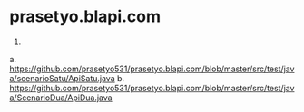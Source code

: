 # prasetyo.blapi.com

1. 
  a. https://github.com/prasetyo531/prasetyo.blapi.com/blob/master/src/test/java/scenarioSatu/ApiSatu.java
  b. https://github.com/prasetyo531/prasetyo.blapi.com/blob/master/src/test/java/ScenarioDua/ApiDua.java 
